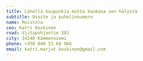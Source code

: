 ```yaml
---
title: Lähellä kaupunkia mutta kaukana sen hälystä
subtitle: Osoite ja puhelinnumero
name: Muistola
ceo: Katri Koskinen
road: Viitapohjantie 381
city: 34240 Kämmenniemi
phone: +358 040 53 68 966
email: katri.marjut.koskinen@gmail.com
---
```

